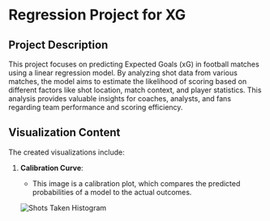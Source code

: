 # Regression Project for XG

## Project Description 
This project focuses on predicting Expected Goals (xG) in football matches using a linear regression model.
By analyzing shot data from various matches, the model aims to estimate the likelihood of scoring based on different factors like shot location, match context, and player statistics. 
This analysis provides valuable insights for coaches, analysts, and fans regarding team performance and scoring efficiency.

## Visualization Content

The created visualizations include:

1. **Calibration Curve**:
   - This image is a calibration plot, which compares the predicted probabilities of a model to the actual outcomes.
     
   ![Shots Taken Histogram](images/Regression.png)
